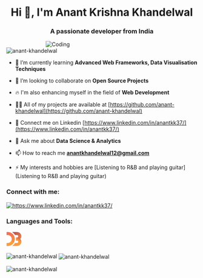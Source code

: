 <h1 align="center">Hi 👋, I'm Anant Krishna Khandelwal</h1>
<h3 align="center">A passionate developer from India</h3>
<img align="right" alt="Coding" width="400" src="https://camo.githubusercontent.com/a4c584bce1c41271485d28f92aaf9f581b3c88b68ca723b6edfd58b4ba988c2b/68747470733a2f2f63646e2e6472696262626c652e636f6d2f75736572732f313138373833362f73637265656e73686f74732f363533393432392f70726f6772616d65722e676966">

<p align="left"> <img src="https://komarev.com/ghpvc/?username=anant-khandelwal&label=Profile%20views&color=0e75b6&style=flat" alt="anant-khandelwal" /> </p>

- 🌱 I’m currently learning **Advanced Web Frameworks, Data Visualisation Techniques**

- 👯 I’m looking to collaborate on **Open Source Projects**

- 🔥 I'm also enhancing myself in the field of **Web Development**

- 👨‍💻 All of my projects are available at [https://github.com/anant-khandelwal](https://github.com/anant-khandelwal)

- 📄 Connect me on Linkedin [https://www.linkedin.com/in/anantkk37/](https://www.linkedin.com/in/anantkk37/)

- 💬 Ask me about **Data Science & Analytics**

- 📫 How to reach me **anantkhandelwal12@gmail.com**

- ⚡ My interests and hobbies are [Listening to R&B and playing guitar](Listening to R&B and playing guitar)

<h3 align="left">Connect with me:</h3>
<p align="left">
<a href="https://linkedin.com/in/https://www.linkedin.com/in/anantkk37/" target="blank"><img align="center" src="https://raw.githubusercontent.com/rahuldkjain/github-profile-readme-generator/master/src/images/icons/Social/linked-in-alt.svg" alt="https://www.linkedin.com/in/anantkk37/" height="30" width="40" /></a>
</p>

<h3 align="left">Languages and Tools:</h3>
<p align="left"> <a href="https://d3js.org/" target="_blank" rel="noreferrer"> <img src="https://raw.githubusercontent.com/devicons/devicon/master/icons/d3js/d3js-original.svg" alt="d3js" width="40" height="40"/> </a> </p>

<p><img align="left" src="https://github-readme-stats.vercel.app/api/top-langs?username=anant-khandelwal&show_icons=true&locale=en&layout=compact" alt="anant-khandelwal" /></p>

<p>&nbsp;<img align="center" src="https://github-readme-stats.vercel.app/api?username=anant-khandelwal&show_icons=true&locale=en" alt="anant-khandelwal" /></p>

<p><img align="center" src="https://github-readme-streak-stats.herokuapp.com/?user=anant-khandelwal&" alt="anant-khandelwal" /></p>
